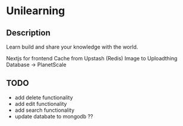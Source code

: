 # Unilearning

## Description

Learn build and share your knowledge with the world.

Nextjs for frontend
Cache from Upstash (Redis)
Image to Uploadthing
Database -> PlanetScale

## TODO
- add delete functionality
- add edit functionality
- add search functionality
- update databate to mongodb ??
